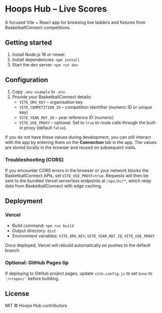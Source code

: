 # Hoops Hub – Live Scores

A focused Vite + React app for browsing live ladders and fixtures from BasketballConnect competitions.

## Getting started
1. Install Node.js 18 or newer.
2. Install dependencies: `npm install`
3. Start the dev server: `npm run dev`

## Configuration
1. Copy `.env.example` to `.env`.
2. Provide your BasketballConnect details:
   - `VITE_ORG_KEY` – organisation key
   - `VITE_COMPETITION_ID` – competition identifier (numeric ID or unique key)
   - `VITE_YEAR_REF_ID` – year reference ID (numeric)
   - `VITE_USE_PROXY` – optional. Set to `true` to route calls through the built-in proxy (default `false`).

If you do not have these values during development, you can still interact with the app by entering
them on the **Connection** tab in the app. The values are stored locally in the browser and reused on
subsequent visits.

### Troubleshooting (CORS)
If you encounter CORS errors in the browser or your network blocks the BasketballConnect APIs, set
`VITE_USE_PROXY=true`. Requests will then be sent to the bundled Vercel serverless endpoints at
`/api/bc/*`, which relay data from BasketballConnect with edge caching.

## Deployment
### Vercel
- Build command: `npm run build`
- Output directory: `dist`
- Environment variables: `VITE_ORG_KEY`, `VITE_YEAR_REF_ID`, `VITE_USE_PROXY`

Once deployed, Vercel will rebuild automatically on pushes to the default branch.

### Optional: GitHub Pages tip
If deploying to GitHub project pages, update `vite.config.js` to set `base` to `'/<repo>/'` before building.

## License
MIT © Hoops Hub contributors
